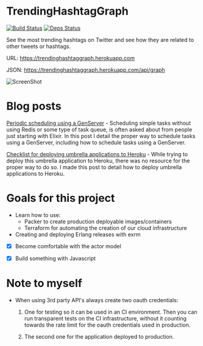 # TrendingHashtagGraph
[![Build Status](https://travis-ci.org/robinsjdotcom/TrendingHashtagGraph.svg?branch=master)](https://travis-ci.org/robinsjdotcom/TrendingHashtagGraph)
[![Deps Status](https://beta.hexfaktor.org/badge/all/github/robinsjdotcom/TrendingHashtagGraph.svg)](https://beta.hexfaktor.org/github/robinsjdotcom/TrendingHashtagGraph)

See the most trending hashtags on Twitter and see how they are related to other tweets or hashtags.

URL: https://trendinghashtaggraph.herokuapp.com

JSON: https://trendinghashtaggraph.herokuapp.com/api/graph

![ScreenShot](https://github.com/robinsjdotcom/TrendingHashtagGraph/blob/master/Screenshot.png)

# Blog posts
[Periodic scheduling using a GenServer](https://medium.com/@robinsjdotcom/periodic-scheduling-using-a-genserver-33242b439bc4#.1d2ahei60) - Scheduling simple tasks without using Redis or some type of task queue, is often asked about from people just starting with Elixir. In this post I detail the proper way to schedule tasks using a GenServer, including how to schedule tasks using a GenServer.

[Checklist for deploying umbrella applications to Heroku](https://medium.com/@robinsjdotcom/checklist-for-deploying-umbrella-applications-to-heroku-74a79e07e21f#.qspvspxt4) - While trying to deploy this umbrella application to Heroku, there was no resource for the proper way to do so. I made this post to detail how to deploy umbrella applications to Heroku.

# Goals for this project

- Learn how to use:
  - Packer to create production deployable images/containers
  - Terraform for automating the creation of our cloud infrastructure
- Creating and deploying Erlang releases with exrm
- [x] Become comfortable with the actor model
- [x] Build something with Javascript


# Note to myself

- When using 3rd party API's always create two oauth credentials:

  1. One for testing so it can be used in an CI environment. Then you can run transparent tests on the CI infrastructure, without it counting towards the rate limit for the oauth credentials used in production.

  2. The second one for the application deployed to production.
